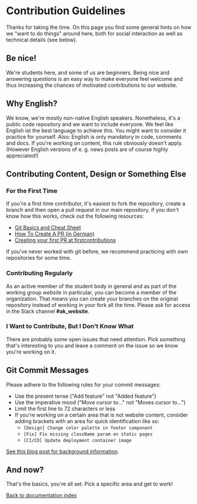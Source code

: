 # Contribution Guidelines

Thanks for taking the time. On this page you find some general hints on how we
"want to do things" around here, both for social interaction as well as
technical details (see below).

## Be nice!

We're students here, and some of us are beginners. Being nice and answering
questions is an easy way to make everyone feel welcome and thus increasing the
chances of motivated contributions to our website.

## Why English?

We know, we're mostly non-native English speakers. Nonetheless, it's a public
code repository and we want to include everyone. We feel like English ist the
best language to achieve this. You might want to consider it practice for
yourself. Also: English is only mandatory in code, comments and docs. If you're
working on content, this rule obviously doesn't apply. (However English versions
of e. g. news posts are of course highly appreciated!)

## Contributing Content, Design or Something Else

### For the First Time

If you're a first time contributor, it's easiest to fork the repository, create
a branch and then open a pull request in our main repository. if you don't know
how this works, check out the following resources:

* [Git Basics and Cheat Sheet](https://rogerdudler.github.io/git-guide/)
* [How To Create A PR (in German)](https://www.atlassian.com/de/git/tutorials/making-a-pull-request)
* [Creating your first PR at firstcontributions](https://github.com/firstcontributions/first-contributions)

If you've never worked with git before, we recommend practicing with own
repositories for some time.

### Contributing Regularly

As an active member of the student body in general and as part of the working
group *website* in particular, you can become a member of the organization.
That means you can create your branches on the original repository instead of
working in your fork all the time. Please ask for access in the Slack channel
**#ak_website**.

### I Want to Contribute, But I Don't Know What

There are probably some open issues that need attention. Pick something that's
interesting to you and leave a comment on the issue so we know you're working on
it.

## Git Commit Messages

Please adhere to the following rules for your commit messages:

* Use the present tense ("Add feature" not "Added feature")
* Use the imperative mood ("Move cursor to..." not "Moves cursor to...")
* Limit the first line to 72 characters or less
* If you're working on a certain area that is not website content, consider
  adding brackets with an area for quick identification like so:
  * `[Design] Change color palette in footer component`
  * `[Fix] Fix missing className param on static pages`
  * `[CI/CD] Update deployment container image`

[See this blog post for background information](https://chris.beams.io/posts/git-commit/).

## And now?

That's the basics, you're all set. Pick a specific area and get to work!

[Back to documentation index](./readme.md)
